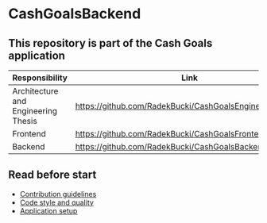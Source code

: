 # CashGoalsBackend

## This repository is part of the Cash Goals application
| Responsibility                      | Link                                                     |
|-------------------------------------|----------------------------------------------------------|
| Architecture and Engineering Thesis | https://github.com/RadekBucki/CashGoalsEngineeringThesis |
| Frontend                            | https://github.com/RadekBucki/CashGoalsFrontend          |
| Backend                             | https://github.com/RadekBucki/CashGoalsBackend           |

## Read before start
 - [Contribution guidelines](CONTRIBUTING.md)
 - [Code style and quality](CODE.md)
 - [Application setup](SETUP.md)